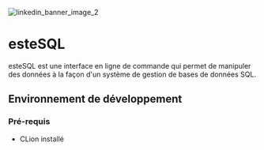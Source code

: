 
![linkedin_banner_image_2](https://user-images.githubusercontent.com/29132952/154494890-8dad19fc-c041-47c8-8825-2717a3a9af5b.png)

# esteSQL

esteSQL est une interface en ligne de commande qui permet de manipuler des données à la façon d'un système de gestion de bases de données SQL.

## Environnement de développement

### Pré-requis
 
- CLion installé
